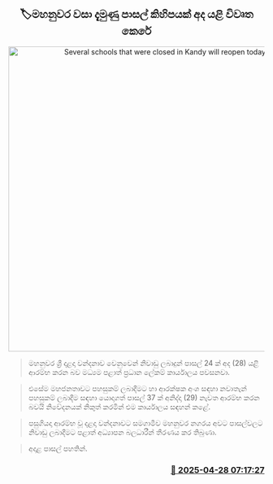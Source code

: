 <p align='center'><b><h2 align='center' title='Several schools that were closed in Kandy will reopen today'>🏷මහනුවර වසා දැමුණු පාසල් කිහිපයක් අද යළි විවෘත කෙරේ</h2></b></p>
<p align='center'><img src='https://helakuru.sgp1.cdn.digitaloceanspaces.com/esana/images/lib/school-students[1].jpg' width='600' alt='Several schools that were closed in Kandy will reopen today'></p>

> මහනුවර ශ්‍රී දළදා වන්දනා​ව වෙනුවෙන් නිවාඩු ලබාදුන් පාසල් 24 ක් අද (28) යළි ආරම්භ කරන බව මධ්‍යම පළාත් ප්‍රධාන ලේකම් කාර්යාලය පවසනවා.

> එසේම මහජනතාවට පහසුකම් ලබාදීමට හා ආරක්ෂක අංශ සඳහා නවාතැන් පහසුකම් ලබාදීම සඳහා යොදාගත් පාසල් 37 ක් අනිද්දා (29) නැවත ආරම්භ කරන බවයි නිවේදනයක් නිකුත් කරමින් එම කාර්යාලය සඳහන් කළේ.

> පසුගියදා ආරම්භ වූ දළදා වන්දනාවට සමගාමීව මහනුවර නගරය අවට පාසල්වලට නිවාඩු ලබාදීමට පළාත් අධ්‍යාපන බලධාරීන් තීරණය කර තිබුණා.

> අදාළ පාසල් පහතින්.



<h3 align='right'><a href='https://www.helakuru.lk/esana/p/109604/'>📅 2025-04-28 07:17:27</a></h3>
